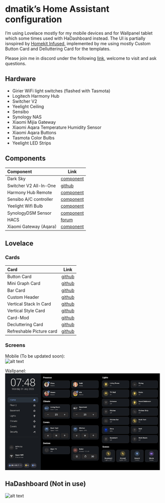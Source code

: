 # dmatik’s Home Assistant configuration

I’m using Lovelace mostly for my mobile devices and for Wallpanel tablet which some times used with HaDashboard instead.
The UI is partially isnspired by [Homekit Infused](https://github.com/jimz011/homekit-infused), implemented by me using mostly Custom Button Card and Delluttering Card for the templates.

Please join me in discord under the following [link](https://discord.gg/ayZ3Kkg), welcome to visit and ask questions.

## Hardware
- Girier WiFi light switches (flashed with Tasmota)
- Logitech Harmony Hub
- Switcher V2
- Yeelight Ceiling
- Sensibo
- Synology NAS
- Xiaomi Mijia Gateway
- Xiaomi Aqara Temperature Humidity Sensor
- Xiaomi Aqara Buttons
- Tasmota Color Bulbs
- Yeelight LED Strips

## Components

| Component | Link |
| :-------- | ---- |
| Dark Sky | [component](https://www.home-assistant.io/components/weather.darksky/) |
| Switcher V2 All-In-One | [github](https://github.com/TomerFi/home-assistant-custom-components/tree/master/switcher_aio) |
| Harmony Hub Remote | [component](https://www.home-assistant.io/components/harmony/) |
| Sensibo A/C controller | [component](https://www.home-assistant.io/components/sensibo/) |
| Yeelight Wifi Bulb | [component](https://www.home-assistant.io/components/yeelight/) |
| SynologyDSM Sensor | [component](https://www.home-assistant.io/components/synologydsm/) |
| HACS | [forum](https://community.home-assistant.io/t/custom-component-hacs/121727) |
| Xiaomi Gateway (Aqara) | [component](https://www.home-assistant.io/components/xiaomi_aqara/) |

## Lovelace
### Cards

| Card | Link |
| :--- | ---- |
| Button Card | [github](https://github.com/custom-cards/button-card) |
| Mini Graph Card | [github](https://github.com/kalkih/mini-graph-card) |
| Bar Card | [github](https://github.com/custom-cards/bar-card) |
| Custom Header | [github](https://github.com/maykar/custom-header) |
| Vertical Stack In Card | [github](https://github.com/custom-cards/vertical-stack-in-card) |
| Vertical Style Card | [github](https://github.com/matisaul/vertical-style-card) |
| Card-Mod | [github](https://github.com/thomasloven/lovelace-card-mod) |
| Decluttering Card | [github](https://github.com/custom-cards/decluttering-card) |
| Refreshable Picture card | [github](https://github.com/dimagoltsman/refreshable-picture-card) |

### Screens

Mobile (To be updated soon):    
![alt text](https://github.com/dmatik/homeassistant-config/blob/master/images/screens/mobile_dark.png "Mobile")

Wallpanel:     
![alt text](https://github.com/dmatik/homeassistant-config/blob/master/images/screens/view_kiosk.png "Wallpanel")

## HaDashboard (Not in use)

![alt text](https://github.com/dmatik/homeassistant-config/blob/master/images/screens/hadash.png "HaDashboard")
